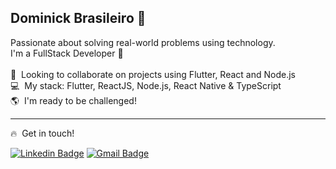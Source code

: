 ## Dominick Brasileiro 💎
Passionate about solving real-world problems using technology.
<br />I'm a FullStack Developer 👋<br />
<br /> 💙&nbsp; Looking to collaborate on projects using Flutter, React and Node.js
<br /> 💻&nbsp; My stack: Flutter, ReactJS, Node.js, React Native & TypeScript
<br /> 🌎&nbsp; I'm ready to be challenged!

---

🔥&nbsp; Get in touch!

[![Linkedin Badge](https://img.shields.io/badge/-LinkedIn-blue?style=flat-square&logo=Linkedin&logoColor=white&link=https://www.linkedin.com/in/dominickbrasileiro)](https://www.linkedin.com/in/dominickbrasileiro/)&nbsp;[![Gmail Badge](https://img.shields.io/badge/-brasileiro.dominick@gmail.com-c14438?style=flat-square&logo=Gmail&logoColor=white&link=mailto:brasileiro.dominick@gmail.com)](mailto:brasileiro.dominick@gmail.com)
